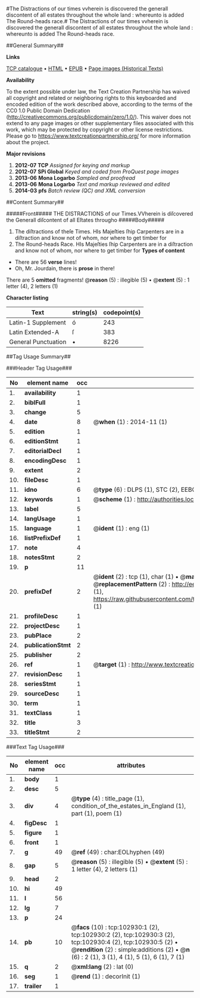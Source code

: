 #The Distractions of our times vvherein is discovered the generall discontent of all estates throughout the whole land : whereunto is added The Round-heads race.#
The Distractions of our times vvherein is discovered the generall discontent of all estates throughout the whole land : whereunto is added The Round-heads race.

##General Summary##

**Links**

[TCP catalogue](http://www.ota.ox.ac.uk/tcp/)  • 
[HTML](http://tei.it.ox.ac.uk/tcp/Texts-HTML/free/A36/A36156.html)  • 
[EPUB](http://tei.it.ox.ac.uk/tcp/Texts-EPUB/free/A36/A36156.epub) • 
[Page images (Historical Texts)](https://historicaltexts.jisc.ac.uk/eebo-14919520e)

**Availability**

To the extent possible under law, the Text Creation Partnership has waived all copyright and related or neighboring rights to this keyboarded and encoded edition of the work described above, according to the terms of the CC0 1.0 Public Domain Dedication (http://creativecommons.org/publicdomain/zero/1.0/). This waiver does not extend to any page images or other supplementary files associated with this work, which may be protected by copyright or other license restrictions. Please go to https://www.textcreationpartnership.org/ for more information about the project.

**Major revisions**

1. __2012-07__ __TCP__ *Assigned for keying and markup*
1. __2012-07__ __SPi Global__ *Keyed and coded from ProQuest page images*
1. __2013-06__ __Mona Logarbo__ *Sampled and proofread*
1. __2013-06__ __Mona Logarbo__ *Text and markup reviewed and edited*
1. __2014-03__ __pfs__ *Batch review (QC) and XML conversion*

##Content Summary##

#####Front#####
THE DISTRACTIONS of our Times.VVherein is diſcovered the Generall diſcontent of all Eſtates througho
#####Body#####

1. The diſtractions of theſe Times.
HIs Majeſties ſhip Carpenters are in a diſtraction and know not of whom, nor where to get timber for
1. The Round-heads Race.
HIs Majeſties ſhip Carpenters are in a diſtraction and know not of whom, nor where to get timber for
**Types of content**

  * There are 56 **verse** lines!
  * Oh, Mr. Jourdain, there is **prose** in there!

There are 5 **omitted** fragments! 
 @__reason__ (5) : illegible (5)  •  @__extent__ (5) : 1 letter (4), 2 letters (1)

**Character listing**


|Text|string(s)|codepoint(s)|
|---|---|---|
|Latin-1 Supplement|ó|243|
|Latin Extended-A|ſ|383|
|General Punctuation|•|8226|

##Tag Usage Summary##

###Header Tag Usage###

|No|element name|occ|attributes|
|---|---|---|---|
|1.|__availability__|1||
|2.|__biblFull__|1||
|3.|__change__|5||
|4.|__date__|8| @__when__ (1) : 2014-11 (1)|
|5.|__edition__|1||
|6.|__editionStmt__|1||
|7.|__editorialDecl__|1||
|8.|__encodingDesc__|1||
|9.|__extent__|2||
|10.|__fileDesc__|1||
|11.|__idno__|6| @__type__ (6) : DLPS (1), STC (2), EEBO-CITATION (1), OCLC (1), VID (1)|
|12.|__keywords__|1| @__scheme__ (1) : http://authorities.loc.gov/ (1)|
|13.|__label__|5||
|14.|__langUsage__|1||
|15.|__language__|1| @__ident__ (1) : eng (1)|
|16.|__listPrefixDef__|1||
|17.|__note__|4||
|18.|__notesStmt__|2||
|19.|__p__|11||
|20.|__prefixDef__|2| @__ident__ (2) : tcp (1), char (1)  •  @__matchPattern__ (2) : ([0-9\-]+):([0-9IVX]+) (1), (.+) (1)  •  @__replacementPattern__ (2) : http://eebo.chadwyck.com/downloadtiff?vid=$1&page=$2 (1), https://raw.githubusercontent.com/textcreationpartnership/Texts/master/tcpchars.xml#$1 (1)|
|21.|__profileDesc__|1||
|22.|__projectDesc__|1||
|23.|__pubPlace__|2||
|24.|__publicationStmt__|2||
|25.|__publisher__|2||
|26.|__ref__|1| @__target__ (1) : http://www.textcreationpartnership.org/docs/. (1)|
|27.|__revisionDesc__|1||
|28.|__seriesStmt__|1||
|29.|__sourceDesc__|1||
|30.|__term__|1||
|31.|__textClass__|1||
|32.|__title__|3||
|33.|__titleStmt__|2||


###Text Tag Usage###

|No|element name|occ|attributes|
|---|---|---|---|
|1.|__body__|1||
|2.|__desc__|5||
|3.|__div__|4| @__type__ (4) : title_page (1), condition_of_the_estates_in_England (1), part (1), poem (1)|
|4.|__figDesc__|1||
|5.|__figure__|1||
|6.|__front__|1||
|7.|__g__|49| @__ref__ (49) : char:EOLhyphen (49)|
|8.|__gap__|5| @__reason__ (5) : illegible (5)  •  @__extent__ (5) : 1 letter (4), 2 letters (1)|
|9.|__head__|2||
|10.|__hi__|49||
|11.|__l__|56||
|12.|__lg__|7||
|13.|__p__|24||
|14.|__pb__|10| @__facs__ (10) : tcp:102930:1 (2), tcp:102930:2 (2), tcp:102930:3 (2), tcp:102930:4 (2), tcp:102930:5 (2)  •  @__rendition__ (2) : simple:additions (2)  •  @__n__ (6) : 2 (1), 3 (1), 4 (1), 5 (1), 6 (1), 7 (1)|
|15.|__q__|2| @__xml:lang__ (2) : lat (0)|
|16.|__seg__|1| @__rend__ (1) : decorInit (1)|
|17.|__trailer__|1||
